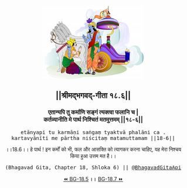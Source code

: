 <center><img src="../../asset/BG.png" alt="#API #bhagavadgitaapi #slok #nodejs #js #api #gitaapi #krishna #hinduism #vedic #ISKCON #shreemadbhagavadgita #technology"/>
<h2>||श्रीमद्‍भगवद्‍-गीता १८.६||</h2>
<h3>एतान्यपि तु कर्माणि सङ्गं त्यक्त्वा फलानि च |<br/>कर्तव्यानीति मे पार्थ निश्चितं मतमुत्तमम् ||१८-६||</h3>
<pre>etānyapi tu karmāṇi saṅgaṃ tyaktvā phalāni ca .<br/>kartavyānīti me pārtha niścitaṃ matamuttamam ||18-6||</pre>
<p>।।18.6।। हे पार्थ ! इन कर्मों को भी, फल और आसक्ति को त्यागकर करना चाहिए, यह मेरा निश्चय किया हुआ उत्तम मत है।।</p>
<pre>(Bhagavad Gita, Chapter 18, Shloka 6) || <a href="https://twitter.com/bhagavadgitaapi">@BhagavadGitaApi</a></pre><a href="../../18/5">⏪  BG-18.5</a><b>        ।।        </b><a href="../../18/7">BG-18.7  ⏩</a></center></center>